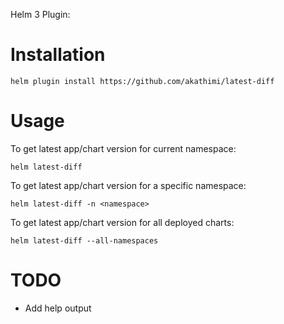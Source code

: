 Helm 3 Plugin:   

# Installation

```
helm plugin install https://github.com/akathimi/latest-diff
```

# Usage

To get latest app/chart version for current namespace:
```
helm latest-diff
```
To get latest app/chart version for a specific namespace:
```
helm latest-diff -n <namespace>
```
To get latest app/chart version for all deployed charts:
```
helm latest-diff --all-namespaces
```

# TODO
* Add help output
